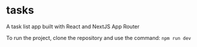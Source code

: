 # tasks
A task list app built with React and NextJS App Router

To run the project, clone the repository and use the command: `npm run dev`
